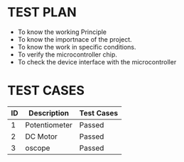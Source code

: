 # TEST PLAN


* To know the working Principle
* To know the importnace of the project.
* To know the work in specific conditions.
* To verify the microcontroller chip.
* To check the device interface with the microcontroller




# TEST CASES


|  ID   | Description | Test Cases|
| ----- | ----------- | ------------------------------- |
|  1 |    Potentiometer |  Passed |
| 2 |    DC Motor | Passed |
|  3 |    oscope | Passed |
